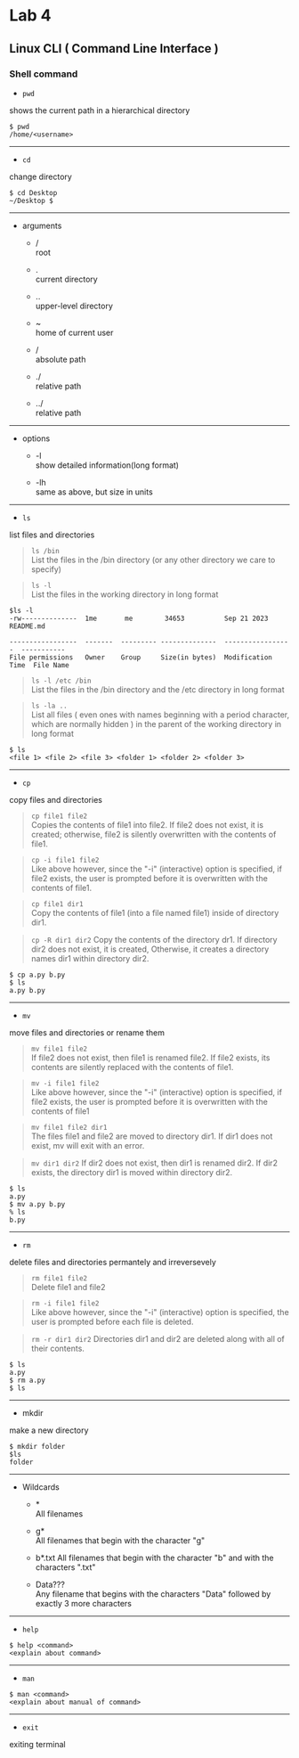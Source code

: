 # Lab 4
## Linux CLI ( Command Line Interface )

### Shell command

- `pwd`

shows the current path in a hierarchical directory
```
$ pwd
/home/<username>
```

---
- `cd`

change directory
```
$ cd Desktop
~/Desktop $
```

---
- arguments
  
  * /   
  root
  
  * .   
  current directory
  
  * ..   
  upper-level directory
  
  * ~   
  home of current user
  
  * /   
  absolute path
  
  * ./   
  relative path
  
  * ../   
  relative path

---
- options

  * -l   
  show detailed information(long format)

  * -lh   
  same as above, but size in units

---
- `ls`

list files and directories   

>`ls /bin`   
List the files in the /bin directory (or any other directory we care to specify)

>`ls -l`   
List the files in the working directory in long format   
```
$ls -l
-rw--------------  1me       me        34653          Sep 21 2023         README.md

-----------------  -------  --------- --------------  -----------------  -----------
File permissions   Owner    Group     Size(in bytes)  Modification Time  File Name
```

>`ls -l /etc /bin`   
List the files in the /bin directory and the /etc directory in long format

>`ls -la ..`   
List all files ( even ones with names beginning with a period character, which are normally  hidden ) in the parent of the working directory in long format   

```
$ ls
<file 1> <file 2> <file 3> <folder 1> <folder 2> <folder 3>
```

---
- `cp`

copy files and directories

>`cp file1 file2`   
Copies the contents of file1 into file2. If file2 does not exist, it is created; otherwise, file2 is silently overwritten with the contents of file1.

>`cp -i file1 file2`   
Like above however, since the "-i" (interactive) option is specified, if file2 exists, the user is prompted before it is overwritten with the contents of file1.

>`cp file1 dir1`   
Copy the contents of file1 (into a file named file1) inside of directory dir1.

>`cp -R dir1 dir2`
Copy the contents of the directory dr1. If directory dir2 does not exist, it is created, Otherwise, it creates a directory names dir1 within directory dir2.

```
$ cp a.py b.py
$ ls
a.py b.py
```

---
- `mv`

move files and directories or rename them

>`mv file1 file2`   
If file2 does not exist, then file1 is renamed file2. If file2 exists, its contents are silently replaced with the contents of file1.

>`mv -i file1 file2`   
Like above however, since the "-i" (interactive) option is specified, if file2 exists, the user is prompted before it is overwritten with the contents of file1

>`mv file1 file2 dir1`   
The files file1 and file2 are moved to directory dir1. If dir1 does not exist, mv will exit with an error.

>`mv dir1 dir2`
If dir2 does not exist, then dir1 is renamed dir2. If dir2 exists, the directory dir1 is moved within directory dir2.

```
$ ls
a.py
$ mv a.py b.py
% ls
b.py
```

---
- `rm`

delete files and directories permantely and irreversevely

>`rm file1 file2`   
Delete file1 and file2

>`rm -i file1 file2`   
Like above however, since the "-i" (interactive) option is specified, the user is prompted before each file is deleted.

>`rm -r dir1 dir2`
Directories dir1 and dir2 are deleted along with all of their contents.

```
$ ls
a.py
$ rm a.py
$ ls

```

---
- mkdir

make a new directory
```
$ mkdir folder
$ls
folder
```

---
- Wildcards

  * \*    
  All filenames
  
  * g*   
  All filenames that begin with the character "g"
  
  * b*.txt
  All filenames that begin with the character "b" and with the characters ".txt"
  
  * Data???   
  Any filename that begins with the characters "Data" followed by exactly 3 more characters

---
- `help`

```
$ help <command>
<explain about command>
```

---
- `man`

```
$ man <command>
<explain about manual of command>
```

---
- `exit`

exiting terminal

